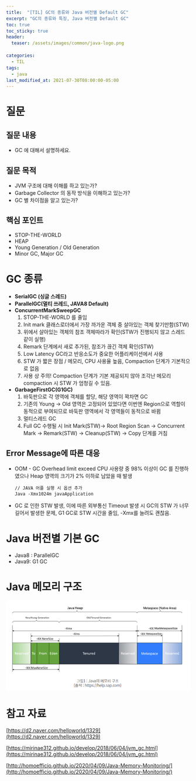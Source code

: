```yaml
---
title:  "[TIL] GC의 종류와 Java 버전별 Default GC"
excerpt: "GC의 종류와 특징, Java 버전별 Default GC"
toc: true
toc_sticky: true
header:
  teaser: /assets/images/common/java-logo.png

categories:
  - TIL
tags:
  - java
last_modified_at: 2021-07-30T08:00:00-05:00
---
```


# 질문

## 질문 내용

- GC 에 대해서 설명하세요.

## 질문 목적

- JVM 구조에 대해 이해를 하고 있는가?
- Garbage Collector 의 동작 방식을 이해하고 있는가?
- GC 별 차이점을 알고 있는가?

## 핵심 포인트

- STOP-THE-WORLD
- HEAP
- Young Generation / Old Generation
- Minor GC, Major GC

# GC 종류

- **SerialGC (싱글 스레드)**
- **ParallelGC(멀티 쓰레드, JAVA8 Default)**
- **ConcurrentMarkSweepGC**
  1. STOP-THE-WORLD 를 줄임
  2. Init mark 클래스로더에서 가장 까가운 객체 중 살아있는 객체 찾기만함(STW) 
  3. 위에서 살아있는 객체의 참조 객체따라가 확인(STW가 진행되지 않고 스레드 같이 실행)
  4. Remark 단계에서 새로 추가된, 참조가 끊긴 객체 확인(STW)
  5. Low Latency GC라고 반응소도가 중요한 어플리케이션에서 사용
  6. STW 가 짧은 장점 / 메모리, CPU 사용율 높음, Compaction 단계가 기본적으로 없음
  7. 사용 상 주의! Compaction 단계가 기본 제공되지 않아 조각난 메모리 compaction 시 STW 가 엄청길 수 있음. 
- **GarbageFirstGC(G1GC)**
  1. 바둑판으로 각 영역에 객체를 할당, 해당 영역이 꽉차면 GC
  2. 기존의 Young → Old 영역은 고정되어 있었다면 이번엔 Region으로 역할이 동적으로 부여되므로 바둑판 영역에서 각 영역들이 동적으로 바뀜 
  3. 멀티스레드 GC
  4. Full GC 수행될 시  Init Mark(STW)→ Root Region Scan → Concurrent Mark → Remark(STW) → Cleanup(STW) → Copy 단계를 거침



## Error Message에 따른 대응

- OOM - GC Overhead limit exceed 
  CPU 사용량 중 98% 이상이 GC 를 진행하였으나 Heap 영역의 크기가 2% 이하로 남았을 때 발생

  ```
  // JAVA 어플 실행 시 옵션 추가
  Java -Xmx1024m javaApplication
  ```

- GC 로 인한 STW 발생, 이에 따른 외부통신 Timeout 발생 시 
  GC의 STW 가 너무 길어서 발생한 문제, G1 GC로 STW 시간을 줄임, -Xmx를 늘려도 괜찮음.

# Java 버전별 기본 GC

- Java8 : ParallelGC
- Java9: G1 GC

# Java 메모리 구조
![자바 메모리 구조](../../assets/images/2021-08-02-gc/java-memory-structure.png)

# 참고 자료

[https://d2.naver.com/helloworld/1329](https://d2.naver.com/helloworld/1329)

[https://mirinae312.github.io/develop/2018/06/04/jvm_gc.html](https://mirinae312.github.io/develop/2018/06/04/jvm_gc.html)

[http://homoefficio.github.io/2020/04/09/Java-Memory-Monitoring/](http://homoefficio.github.io/2020/04/09/Java-Memory-Monitoring/)